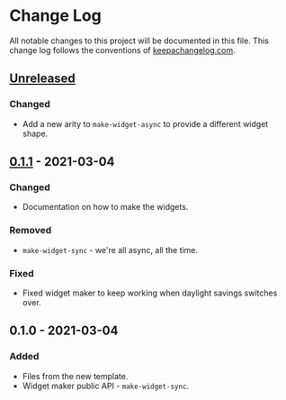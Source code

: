 # Change Log
All notable changes to this project will be documented in this file. This change log follows the conventions of [keepachangelog.com](http://keepachangelog.com/).

## [Unreleased]
### Changed
- Add a new arity to `make-widget-async` to provide a different widget shape.

## [0.1.1] - 2021-03-04
### Changed
- Documentation on how to make the widgets.

### Removed
- `make-widget-sync` - we're all async, all the time.

### Fixed
- Fixed widget maker to keep working when daylight savings switches over.

## 0.1.0 - 2021-03-04
### Added
- Files from the new template.
- Widget maker public API - `make-widget-sync`.

[Unreleased]: https://github.com/your-name/tictactoe/compare/0.1.1...HEAD
[0.1.1]: https://github.com/your-name/tictactoe/compare/0.1.0...0.1.1
